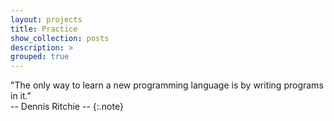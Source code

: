 ```yaml
---
layout: projects
title: Practice
show_collection: posts
description: >
grouped: true
---
```


"The only way to learn a new programming language is by writing programs in it."<br> 
-- Dennis Ritchie --
{:.note}
